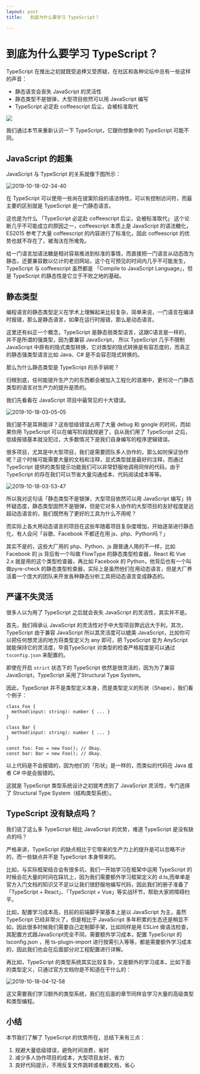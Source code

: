 ```yaml
---
layout: post
title:   到底为什么要学习 TypeScript？

---
```



# 到底为什么要学习 TypeScript？

TypeScript 在推出之初就既受追捧又受质疑，在社区和各种论坛中总有一些这样的声音：

* 静态语言会丧失 JavaScript 的灵活性
* 静态类型不是银弹，大型项目依然可以用 JavaScript 编写
* TypeScript 必定赴 coffeescript 后尘，会被标准取代

![](https://user-gold-cdn.xitu.io/2019/10/18/16ddd250a01a489e?w=300&h=184&f=webp&s=806868)

我们通过本节来重新认识一下 TypeScript，它跟你想象中的 TypeScript 可能不同。

## JavaScript 的超集

JavaScript 与 TypeScript 的关系就像下图所示：

![2019-10-18-02-34-40](https://user-gold-cdn.xitu.io/2019/10/18/16ddd2507f91d85d?w=1009&h=609&f=png&s=222049)

在 TypeScript 可以使用一些尚在提案阶段的语法特性，可以有控制访问符，而最主要的区别就是 TypeScript 是一门静态语言。

这也是为什么 「TypeScript 必定赴 coffeescript 后尘，会被标准取代」 这个论断几乎不可能成立的原因之一，coffeescript 本质上是 JavaScript 的语法糖化，ES2015 参考了大量 coffeescript 的内容进行了标准化，因此 coffeescript 的优势也就不存在了，被淘汰在所难免。

给一门语言加语法糖是相对容易推进到标准的事情，而直接把一门语言从动态改为静态，还要兼容数以亿计的老旧网站，这个在可预见的时间内几乎不可能发生，TypeScript 与 coffeescript 虽然都是 「Compile to JavaScript Language」，但是 TypeScript 的静态性是它立于不败之地的基础。

## 静态类型

编程语言的静态类型定义在学术上理解起来比较复杂，简单来说，一门语言在编译时报错，那么是静态语言，如果在运行时报错，那么是动态语言。

这里还有纠正一个概念，TypeScript 是静态弱类型语言，这跟C语言是一样的，并不是所谓的强类型，因为要兼容 JavaScript， 所以 TypeScript 几乎不限制 JavaScript 中原有的隐式类型转换，它对类型的隐式转换是有容忍度的，而真正的静态强类型语言比如 Java、C# 是不会容忍隐式转换的。

那么为什么静态类型是 TypeScript 的杀手锏呢？

归根到底，任何能提升生产力的东西都会被加入工程化的浪潮中，更何况一门静态类型的语言对生产力的提升是质的。

我们先看看在 JavaScript 项目中最常见的十大错误。

![2019-10-18-03-05-05](https://user-gold-cdn.xitu.io/2019/10/18/16ddd25080469b29?w=1116&h=691&f=png&s=99666)

我们是不是耳熟能详？这些低级错误占用了大量 debug 和 google 的时间，而如果你用 TypeScript 可以在编写阶段就规避了，自从我们用了 TypeScript 之后，低级报错基本就没犯过，大多数情况下是我们自身编写的程序逻辑错误。

很多项目，尤其是中大型项目，我们是需要团队多人协作的，那么如何保证协作呢？这个时候可能需要大量的文档和注释，显式类型就是最好的注释，而通过 TypeScript 提供的类型提示功能我们可以非常舒服地调用同伴的代码，由于 TypeScript 的存在我们可以节省大量沟通成本、代码阅读成本等等。

![2019-10-18-03-53-47](https://user-gold-cdn.xitu.io/2019/10/18/16ddd25080cddf9f?w=681&h=268&f=png&s=156666)

所以我对这句话「静态类型不是银弹，大型项目依然可以用 JavaScript 编写」持怀疑态度，静态类型固然不是银弹，但是它对多人协作的大型项目的友好程度是远超动态语言的，我们既然有了更好的工具为什么不用呢？

而实际上各大用动态语言的项目在这些年随着项目复杂度增加，开始逐渐进行静态化，有人会问「谷歌、Facebook 不都还在用 js、php、Python吗？」

其实不是的，这些大厂用的 php、Python、js 跟普通人用的不一样，比如 Facebook 的 js 背后有一个叫做 FlowType 的静态类型检查器，React 和 Vue 2.x 就是用的这个类型检查器，再比如 Facebook 的 Python，他背后也有一个叫做pyre-check 的静态类型检查器，实际上是虽然他们在用动态语言，但是大厂养活着一个庞大的团队来开发各种静态分析工具把动态语言变成静态的。

## 严谨不失灵活

很多人以为用了 TypeScript 之后就会丧失 JavaScript 的灵活性，其实并不是。

首先，我们得承认 JavaScript 的灵活性对于中大型项目弊远远大于利，其次，TypeScript 由于兼容 JavaScript 所以其灵活度可以媲美 JavaScript，比如你可以把任何想灵活的地方将类型定义为 any 即可，把 TypeScript 变为 AnyScript 就能保持它的灵活度，毕竟TypeScript 对类型的检查严格程度是可以通过 `tsconfig.json` 来配置的。

即使在开启 `strict` 状态下的 TypeScript 依然是很灵活的，因为为了兼容 JavaScript，TypeScript 采用了Structural Type System。

因此，TypeScript 并不是类型定义本身，而是类型定义的形状（Shape），我们看个例子：

```
class Foo {
  method(input: string): number { ... }
}

class Bar {
  method(input: string): number { ... }
}

const foo: Foo = new Foo(); // Okay.
const bar: Bar = new Foo(); // Okay.

```

以上代码是不会报错的，因为他们的「形状」是一样的，而类似的代码在 Java 或者 C# 中是会报错的。

这就是 TypeScript 类型系统设计之初就考虑到了 JavaScript 灵活性，专门选择了 Structural Type System（结构类型系统）。

## TypeScript 没有缺点吗？

我们说了这么多 TypeScript 相比 JavaScript 的优势，难道 TypeScript 是没有缺点的吗？

严格来讲，TypeScript 的缺点相比于它带来的生产力上的提升是可以忽略不计的，而一些缺点并不是 TypeScript 本身带来的。

比如，与实际框架结合会有很多坑，我们一开始学习在框架中运用 TypeScript 的时候会花大量的时间在踩坑上，因为我们需要额外学习框架定义的 d.ts,而单单是官方入门文档的知识又不足以让我们很舒服地编写代码，因此我们的册子准备了 「TypeScript + React」、「TypeScript + Vue」等实战环节，帮助大家把障碍扫平。

比如，配置学习成本高，目前的前端脚手架基本上是以 JavaScript 为主，虽然 TypeScript 已经非常火了，但是相比于 JavaScript 多年积累的生态还是稍显不如，因此很多时候我们需要自己定制脚手架，比如同样是用 ESLint 做语法检查，其配置方式跟JavaScript完全不同，需要额外学习成本，配置 TypeScript 的 tsconfig.json ，用 ts-plugin-import 进行按需引入等等，都是需要额外学习成本的，因此我们也会在后面部分对工程配置进行详解。

再比如，TypeScript 的类型系统其实比较复杂，又是额外的学习成本，比如下面的类型定义，只通过官方文档你是不知道在干什么的：

![2019-10-18-04-12-58](https://user-gold-cdn.xitu.io/2019/10/18/16ddd25081370d2d?w=736&h=323&f=png&s=70662)

这又需要我们学习额外的类型系统，我们在后面的章节同样会学习大量的高级类型和类型编程。

## 小结

本节我们了解了 TypeScript 的优势所在，总结下来有三点：

1.  规避大量低级错误，避免时间浪费，省时
2.  减少多人协作项目的成本，大型项目友好，省力
3.  良好代码提示，不用反复文件跳转或者翻文档，省心